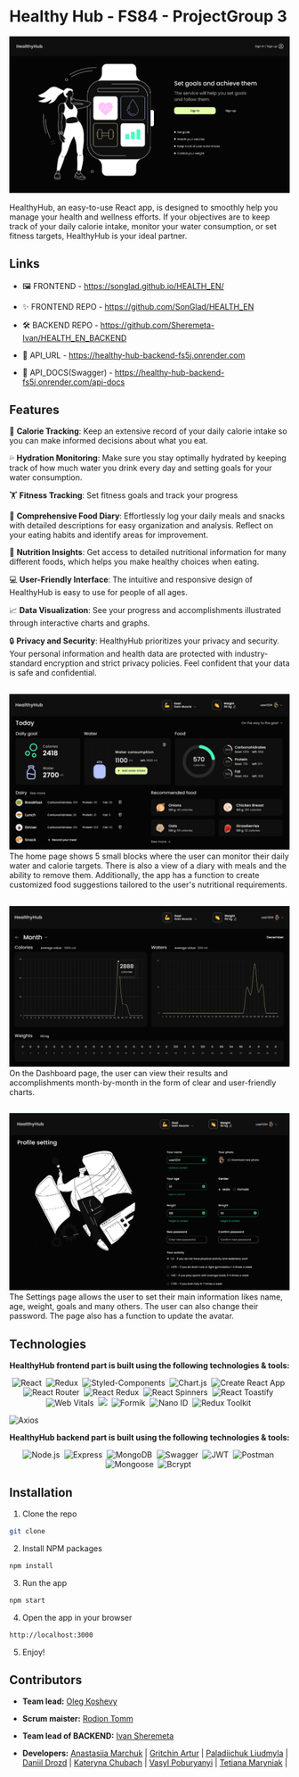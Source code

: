 # Healthy Hub - FS84 - ProjectGroup 3

![Preview](./assets/sign.png)

HealthyHub, an easy-to-use React app, is designed to smoothly help you manage
your health and wellness efforts. If your objectives are to keep track of your
daily calorie intake, monitor your water consumption, or set fitness targets,
HealthyHub is your ideal partner.

## Links

- 🖼️ FRONTEND - https://songlad.github.io/HEALTH_EN/
- ✨ FRONTEND REPO - https://github.com/SonGlad/HEALTH_EN

- 🛠️ BACKEND REPO - https://github.com/Sheremeta-Ivan/HEALTH_EN_BACKEND
- 🔗 API_URL - https://healthy-hub-backend-fs5j.onrender.com
- 📄 API_DOCS(Swagger) - https://healthy-hub-backend-fs5j.onrender.com/api-docs

## Features

:runner: **Calorie Tracking**: Keep an extensive record of your daily calorie
intake so you can make informed decisions about what you eat.<br />

:sweat_drops: **Hydration Monitoring**: Make sure you stay optimally hydrated by
keeping track of how much water you drink every day and setting goals for your
water consumption.<br />

:weight_lifting: **Fitness Tracking**: Set fitness goals and track your progress

:notebook_with_decorative_cover: **Comprehensive Food Diary**: Effortlessly log
your daily meals and snacks with detailed descriptions for easy organization and
analysis. Reflect on your eating habits and identify areas for improvement.

:corn: **Nutrition Insights**: Get access to detailed nutritional information
for many different foods, which helps you make healthy choices when
eating.<br />

:computer: **User-Friendly Interface**: The intuitive and responsive design of
HealthyHub is easy to use for people of all ages.<br />

:chart_with_upwards_trend: **Data Visualization**: See your progress and
accomplishments illustrated through interactive charts and graphs.

:lock: **Privacy and Security**: HealthyHub prioritizes your privacy and
security. Your personal information and health data are protected with
industry-standard encryption and strict privacy policies. Feel confident that
your data is safe and confidential.

##

![Preview](./assets/main-page.png) The home page shows 5 small blocks where the
user can monitor their daily water and calorie targets. There is also a view of
a diary with meals and the ability to remove them. Additionally, the app has a
function to create customized food suggestions tailored to the user's
nutritional requirements.

##

![Preview](./assets/statistics.png) On the Dashboard page, the user can view
their results and accomplishments month-by-month in the form of clear and
user-friendly charts.

##

![Preview](./assets/settings.png) The Settings page allows the user to set their
main information likes name, age, weight, goals and many others. The user can
also change their password. The page also has a function to update the avatar.

## Technologies

<p align="center">
  <b>HealthyHub frontend part is built using the following technologies & tools:</b>
</p>
<p align="center">
  <img alt="React" src="https://img.shields.io/badge/React-%2320232a.svg?style=for-the-badge&logo=react&logoColor=white">&nbsp;
  <img alt="Redux" src="https://img.shields.io/badge/Redux-%23593d88.svg?style=for-the-badge&logo=redux&logoColor=white">&nbsp;
  <img alt="Styled-Components" src="https://img.shields.io/badge/Styled_Components-%23DB7093.svg?style=for-the-badge&logo=styled-components&logoColor=white">&nbsp;
  <img alt="Chart.js" src="https://img.shields.io/badge/Chart.js-%23FF6384.svg?style=for-the-badge&logo=chart-dot-js&logoColor=white">&nbsp;
  <img alt="Create React App" src="https://img.shields.io/badge/Create%20React%20App-%2361DAFB.svg?style=for-the-badge&logo=react&logoColor=white">&nbsp;
  <img alt="React Router" src="https://img.shields.io/badge/React_Router-%23CA4245.svg?style=for-the-badge&logo=react-router&logoColor=white">&nbsp;
  <img alt="React Redux" src="https://img.shields.io/badge/React_Redux-%23593d88.svg?style=for-the-badge&logo=redux&logoColor=white">&nbsp;
  <img alt="React Spinners" src="https://img.shields.io/badge/React_Spinners-%23000000.svg?style=for-the-badge&logo=react&logoColor=white">&nbsp;
  <img alt="React Toastify" src="https://img.shields.io/badge/React_Toastify-%23FF6C37.svg?style=for-the-badge&logo=react&logoColor=white">&nbsp;
  <img alt="Web Vitals" src="https://img.shields.io/badge/Web_Vitals-%23FF6C37.svg?style=for-the-badge&logo=web-vitals&logoColor=white">&nbsp;
  <img a;t="Yup" src="https://img.shields.io/badge/Yup-%23FF6C37.svg?style=for-the-badge&logo=yup&logoColor=white">&nbsp;
  <img alt="Formik" src="https://img.shields.io/badge/Formik-%23FF6C37.svg?style=for-the-badge&logo=formik&logoColor=white">&nbsp;
  <img alt="Nano ID" src="https://img.shields.io/badge/Nano_ID-%23FF6C37.svg?style=for-the-badge&logo=nano-id&logoColor=white">&nbsp;
  <img alt="Redux Toolkit" src="https://img.shields.io/badge/Redux_Toolkit-%23593d88.svg?style=for-the-badge&logo=redux&logoColor=white">&nbsp;

<img alt="Axios" src="https://img.shields.io/badge/Axios-%23FF6C37.svg?style=for-the-badge&logo=axios&logoColor=white">&nbsp;

</p>

<p align="center">
  <b>HealthyHub backend part is built using the following technologies & tools:</b>
</p>
<p align="center">
  <img alt="Node.js" src="https://img.shields.io/badge/node.js-6DA55F?style=for-the-badge&logo=node.js&logoColor=white">&nbsp;
  <img alt="Express" src="https://img.shields.io/badge/Express-%23404d59.svg?style=for-the-badge&logo=express&logoColor=white">&nbsp;
  <img alt="MongoDB" src="https://img.shields.io/badge/MongoDB-%234ea94b.svg?style=for-the-badge&logo=mongodb&logoColor=white">&nbsp;
  <img alt="Swagger" src="https://img.shields.io/badge/Swagger-%2385EA2D.svg?style=for-the-badge&logo=swagger&logoColor=white">&nbsp;
  <img alt="JWT" src="https://img.shields.io/badge/JWT-%23000000.svg?style=for-the-badge&logo=json-web-tokens&logoColor=white">&nbsp;
  <img alt="Postman" src="https://img.shields.io/badge/Postman-%23FF6C37.svg?style=for-the-badge&logo=postman&logoColor=white">&nbsp;
  <img alt="Mongoose" src="https://img.shields.io/badge/Mongoose-%23880000.svg?style=for-the-badge&logo=mongoose&logoColor=white">&nbsp;
  <img alt="Bcrypt" src="https://img.shields.io/badge/Bcrypt-%23FF6C37.svg?style=for-the-badge&logo=bcrypt&logoColor=white">&nbsp;
</p>

## Installation

1. Clone the repo

```sh
git clone
```

2. Install NPM packages

```sh
npm install
```

3. Run the app

```sh
npm start
```

4. Open the app in your browser

```sh
http://localhost:3000
```

5. Enjoy!

## Contributors

- **Team lead:** [Oleg Koshevy](https://github.com/SonGlad)
- **Scrum maister:** [Rodion Tomm](https://github.com/tomm-rodion)
- **Team lead of BACKEND:** [Ivan Sheremeta](https://github.com/Sheremeta-Ivan)

- **Developers:** [Anastasiia Marchuk](https://github.com/AnastasiiaMarchuk) |
  [Gritchin Artur](https://github.com/gritchin-artur) |
  [Paladiichuk Liudmyla](https://github.com/Lyudmyla26) |
  [Daniil Drozd](https://github.com/DaniilDrozd) |
  [Kateryna Chubach](https://github.com/kgonchuk) |
  [Vasyl Poburyanyi](https://github.com/Mario031281) |
  [Tetiana Maryniak](https://github.com/MaryniakT) |
